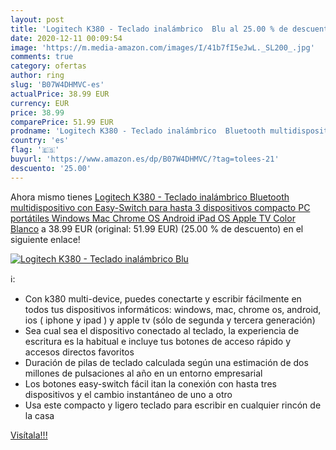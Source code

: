 ```yaml
---
layout: post
title: 'Logitech K380 - Teclado inalámbrico  Blu al 25.00 % de descuento'
date: 2020-12-11 00:09:54
image: 'https://m.media-amazon.com/images/I/41b7fI5eJwL._SL200_.jpg'
comments: true
category: ofertas
author: ring
slug: 'B07W4DHMVC-es'
actualPrice: 38.99 EUR
currency: EUR
price: 38.99
comparePrice: 51.99 EUR
prodname: 'Logitech K380 - Teclado inalámbrico  Bluetooth multidispositivo con Easy-Switch para hasta 3 dispositivos  compacto PC  portátiles  Windows  Mac  Chrome OS  Android  iPad OS  Apple TV  Color Blanco'
country: 'es'
flag: '🇪🇸'
buyurl: 'https://www.amazon.es/dp/B07W4DHMVC/?tag=tolees-21'
descuento: '25.00'
---
```


Ahora mismo tienes [Logitech K380 - Teclado inalámbrico  Bluetooth multidispositivo con Easy-Switch para hasta 3 dispositivos  compacto PC  portátiles  Windows  Mac  Chrome OS  Android  iPad OS  Apple TV  Color Blanco](https://www.amazon.es/dp/B07W4DHMVC/?tag=tolees-21) a 38.99 EUR (original: 51.99 EUR) (25.00 %  de descuento) en el siguiente enlace!

[![Logitech K380 - Teclado inalámbrico  Blu](https://m.media-amazon.com/images/I/41b7fI5eJwL._SL200_.jpg)](https://www.amazon.es/dp/B07W4DHMVC/?tag=tolees-21)

ℹ️:

- Con k380 multi-device, puedes conectarte y escribir fácilmente en todos tus dispositivos informáticos: windows, mac, chrome os, android, ios ( iphone y ipad ) y apple tv (sólo de segunda y tercera generación)
- Sea cual sea el dispositivo conectado al teclado, la experiencia de escritura es la habitual e incluye tus botones de acceso rápido y accesos directos favoritos
- Duración de pilas de teclado calculada según una estimación de dos millones de pulsaciones al año en un entorno empresarial
- Los botones easy-switch fácil itan la conexión con hasta tres dispositivos y el cambio instantáneo de uno a otro
- Usa este compacto y ligero teclado para escribir en cualquier rincón de la casa

[Visítala!!!](https://www.amazon.es/dp/B07W4DHMVC/?tag=tolees-21)
